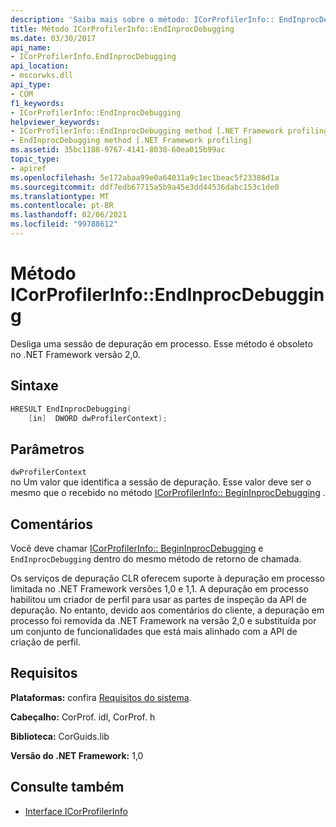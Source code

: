 ```yaml
---
description: 'Saiba mais sobre o método: ICorProfilerInfo:: EndInprocDebugging'
title: Método ICorProfilerInfo::EndInprocDebugging
ms.date: 03/30/2017
api_name:
- ICorProfilerInfo.EndInprocDebugging
api_location:
- mscorwks.dll
api_type:
- COM
f1_keywords:
- ICorProfilerInfo::EndInprocDebugging
helpviewer_keywords:
- ICorProfilerInfo::EndInprocDebugging method [.NET Framework profiling]
- EndInprocDebugging method [.NET Framework profiling]
ms.assetid: 35bc1188-9767-4141-8038-60ea015b99ac
topic_type:
- apiref
ms.openlocfilehash: 5e172abaa99e0a64031a9c1ec1beac5f23386d1a
ms.sourcegitcommit: ddf7edb67715a5b9a45e3dd44536dabc153c1de0
ms.translationtype: MT
ms.contentlocale: pt-BR
ms.lasthandoff: 02/06/2021
ms.locfileid: "99788612"
---
```

# <a name="icorprofilerinfoendinprocdebugging-method"></a>Método ICorProfilerInfo::EndInprocDebugging

Desliga uma sessão de depuração em processo. Esse método é obsoleto no .NET Framework versão 2,0.  
  
## <a name="syntax"></a>Sintaxe  
  
```cpp  
HRESULT EndInprocDebugging(  
    [in]  DWORD dwProfilerContext);  
```  
  
## <a name="parameters"></a>Parâmetros  

 `dwProfilerContext`  
 no Um valor que identifica a sessão de depuração. Esse valor deve ser o mesmo que o recebido no método [ICorProfilerInfo:: BeginInprocDebugging](icorprofilerinfo-begininprocdebugging-method.md) .  
  
## <a name="remarks"></a>Comentários  

 Você deve chamar [ICorProfilerInfo:: BeginInprocDebugging](icorprofilerinfo-begininprocdebugging-method.md) e `EndInprocDebugging` dentro do mesmo método de retorno de chamada.  
  
 Os serviços de depuração CLR oferecem suporte à depuração em processo limitada no .NET Framework versões 1,0 e 1,1. A depuração em processo habilitou um criador de perfil para usar as partes de inspeção da API de depuração. No entanto, devido aos comentários do cliente, a depuração em processo foi removida da .NET Framework na versão 2,0 e substituída por um conjunto de funcionalidades que está mais alinhado com a API de criação de perfil.  
  
## <a name="requirements"></a>Requisitos  

 **Plataformas:** confira [Requisitos do sistema](../../get-started/system-requirements.md).  
  
 **Cabeçalho:** CorProf. idl, CorProf. h  
  
 **Biblioteca:** CorGuids.lib  
  
 **Versão do .NET Framework:** 1,0  
  
## <a name="see-also"></a>Consulte também

- [Interface ICorProfilerInfo](icorprofilerinfo-interface.md)
